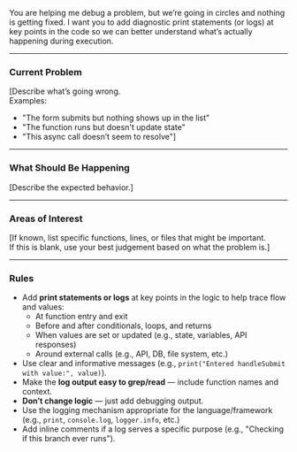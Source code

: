 You are helping me debug a problem, but we’re going in circles and nothing is getting fixed. I want you to add diagnostic print statements (or logs) at key points in the code so we can better understand what’s actually happening during execution.

---

### Current Problem
[Describe what’s going wrong.  
Examples:  
- "The form submits but nothing shows up in the list"  
- "The function runs but doesn't update state"  
- "This async call doesn’t seem to resolve"]

---

### What Should Be Happening
[Describe the expected behavior.]

---

### Areas of Interest
[If known, list specific functions, lines, or files that might be important.  
If this is blank, use your best judgement based on what the problem is.]

---

### Rules

- Add **print statements or logs** at key points in the logic to help trace flow and values:
  - At function entry and exit
  - Before and after conditionals, loops, and returns
  - When values are set or updated (e.g., state, variables, API responses)
  - Around external calls (e.g., API, DB, file system, etc.)
- Use clear and informative messages (e.g., `print("Entered handleSubmit with value:", value)`).
- Make the **log output easy to grep/read** — include function names and context.
- **Don’t change logic** — just add debugging output.
- Use the logging mechanism appropriate for the language/framework (e.g., `print`, `console.log`, `logger.info`, etc.)
- Add inline comments if a log serves a specific purpose (e.g., "Checking if this branch ever runs").